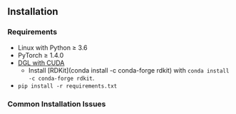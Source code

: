 ## Installation

### Requirements

- Linux with Python ≥ 3.6
- PyTorch ≥ 1.4.0
- [DGL with CUDA](https://www.dgl.ai/pages/start.html)
  - Install [RDKit](conda install -c conda-forge rdkit) with `conda install -c conda-forge rdkit`.
- `pip install -r requirements.txt`

### Common Installation Issues
